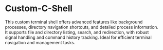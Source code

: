 # Custom-C-Shell
 This custom terminal shell offers advanced features like background processes, directory navigation shortcuts, and detailed process information. It supports file and directory listing, search, and redirection, with robust signal handling and command history tracking. Ideal for efficient terminal navigation and management tasks.
